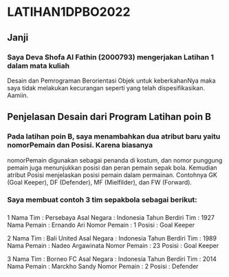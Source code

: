 # LATIHAN1DPBO2022

## Janji
### Saya Deva Shofa Al Fathin (2000793) mengerjakan Latihan 1 dalam mata kuliah
Desain dan Pemrograman Berorientasi Objek untuk keberkahanNya maka saya tidak melakukan kecurangan
seperti yang telah dispesifikasikan. Aamiin. 

## Penjelasan Desain dari Program Latihan poin B
### Pada latihan poin B, saya menambahkan dua atribut baru yaitu nomorPemain dan Posisi. Karena biasanya 
nomorPemain digunakan sebagai penanda di kostum, dan nomor punggung pemain juga menunjukkan posisi dan peran 
pemain sepak bola. Kemudian atribut Posisi menjelaskan posisi pemain dalam permainan. Contohnya GK (Goal Keeper),
DF (Defender), MF (Mielfilder), dan FW (Forward).

### Saya membuat contoh 3 tim sepakbola sebagai berikut:
### 
1
Nama Tim : Persebaya
Asal Negara : Indonesia
Tahun Berdiri Tim : 1927
Nama Pemain : Ernando Ari
Nomor Pemain : 1
Posisi : Goal Keeper

2
Nama Tim : Bali United
Asal Negara : Indonesia
Tahun Berdiri Tim : 1989
Nama Pemain : Nadeo Argawinata
Nomor Pemain : 23
Posisi : Goal Keeper

3
Nama Tim : Borneo FC
Asal Negara : Indonesia
Tahun Berdiri Tim : 2014
Nama Pemain : Marckho Sandy
Nomor Pemain : 2
Posisi : Defender
